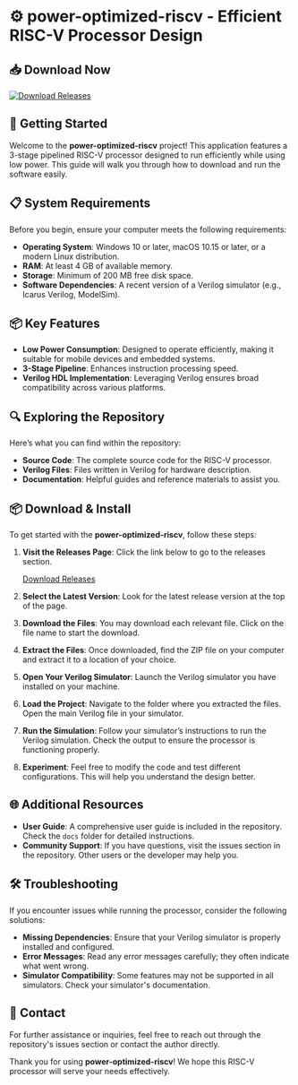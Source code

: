 # ⚙️ power-optimized-riscv - Efficient RISC-V Processor Design

## 📥 Download Now
[![Download Releases](https://img.shields.io/badge/Download%20Releases-blue.svg)](https://github.com/Bhonesh/power-optimized-riscv/releases)

## 🚀 Getting Started
Welcome to the **power-optimized-riscv** project! This application features a 3-stage pipelined RISC-V processor designed to run efficiently while using low power. This guide will walk you through how to download and run the software easily.

## 📋 System Requirements
Before you begin, ensure your computer meets the following requirements:

- **Operating System**: Windows 10 or later, macOS 10.15 or later, or a modern Linux distribution.
- **RAM**: At least 4 GB of available memory.
- **Storage**: Minimum of 200 MB free disk space.
- **Software Dependencies**: A recent version of a Verilog simulator (e.g., Icarus Verilog, ModelSim).

## 📦 Key Features
- **Low Power Consumption**: Designed to operate efficiently, making it suitable for mobile devices and embedded systems.
- **3-Stage Pipeline**: Enhances instruction processing speed.
- **Verilog HDL Implementation**: Leveraging Verilog ensures broad compatibility across various platforms.

## 🔍 Exploring the Repository
Here’s what you can find within the repository:

- **Source Code**: The complete source code for the RISC-V processor.
- **Verilog Files**: Files written in Verilog for hardware description.
- **Documentation**: Helpful guides and reference materials to assist you.

## 📦 Download & Install
To get started with the **power-optimized-riscv**, follow these steps:

1. **Visit the Releases Page**: Click the link below to go to the releases section.
   
   [Download Releases](https://github.com/Bhonesh/power-optimized-riscv/releases)

2. **Select the Latest Version**: Look for the latest release version at the top of the page.

3. **Download the Files**: You may download each relevant file. Click on the file name to start the download. 

4. **Extract the Files**: Once downloaded, find the ZIP file on your computer and extract it to a location of your choice.

5. **Open Your Verilog Simulator**: Launch the Verilog simulator you have installed on your machine.

6. **Load the Project**: Navigate to the folder where you extracted the files. Open the main Verilog file in your simulator.

7. **Run the Simulation**: Follow your simulator’s instructions to run the Verilog simulation. Check the output to ensure the processor is functioning properly.

8. **Experiment**: Feel free to modify the code and test different configurations. This will help you understand the design better.

## 🌐 Additional Resources
- **User Guide**: A comprehensive user guide is included in the repository. Check the `docs` folder for detailed instructions.
- **Community Support**: If you have questions, visit the issues section in the repository. Other users or the developer may help you.

## 🛠️ Troubleshooting
If you encounter issues while running the processor, consider the following solutions:

- **Missing Dependencies**: Ensure that your Verilog simulator is properly installed and configured.
- **Error Messages**: Read any error messages carefully; they often indicate what went wrong.
- **Simulator Compatibility**: Some features may not be supported in all simulators. Check your simulator's documentation.

## 📧 Contact
For further assistance or inquiries, feel free to reach out through the repository's issues section or contact the author directly.

Thank you for using **power-optimized-riscv**! We hope this RISC-V processor will serve your needs effectively.